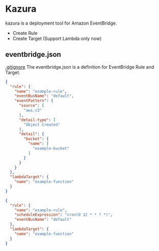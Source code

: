# Kazura

kazura is a deployment tool for Amazon EventBridge.

- Create Rule
- Create Target (Support Lambda only now)

## eventbridge.json
[.gitignore](.gitignore)
The eventbridge.json is a definition for EventBridge Rule and Target. 

```json
{
  "rule": {
    "name": "example-rule",
    "eventBusName": "default",
    "eventPattern": {
      "source": [
        "aws.s3"
      ],
      "detail-type": [
        "Object Created"
      ],
      "detail": {
        "bucket": {
          "name": [
            "example-bucket"
          ]
        }
      }
    }
  },
  "lambdaTarget": {
    "name": "example-function"
  }
}
```



```json
{
  "rule": {
    "name": "example-rule",
    "scheduleExpression": "cron(0 12 * * ? *)",
    "eventBusName": "default"
  },
  "lambdaTarget": {
    "name": "example-function"
  }
}
```

